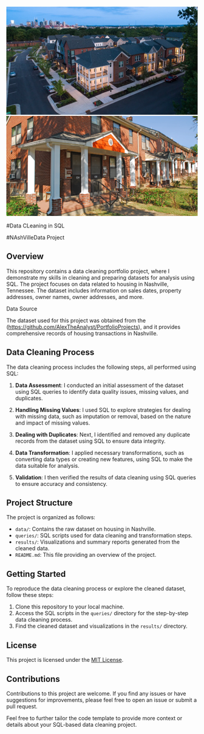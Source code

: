 ![image](https://github.com/DimejiSan/Dimeji.NasVille_Data_Cleaning/blob/main/nashville.webp)
![image](https://github.com/DimejiSan/Dimeji.NasVille_Data_Cleaning/blob/main/nashvillle.webp)

#Data CLeaning in SQL

#NAshVilleData Project



   Overview
---

This repository contains a data cleaning portfolio project, where I demonstrate my skills in cleaning and preparing datasets for analysis using SQL. The project focuses on data related to housing in Nashville, Tennessee. The dataset includes information on sales dates, property addresses, owner names, owner addresses, and more.



 
   Data Source


The dataset used for this project was obtained from the (https://github.com/AlexTheAnalyst/PortfolioProjects), and it provides comprehensive records of housing transactions in Nashville.



  Data Cleaning Process
---

The data cleaning process includes the following steps, all performed using SQL:

1. **Data Assessment**: I conducted an initial assessment of the dataset using SQL queries to identify data quality issues, missing values, and duplicates.

2. **Handling Missing Values**: I used SQL to explore strategies for dealing with missing data, such as imputation or removal, based on the nature and impact of missing values.

3. **Dealing with Duplicates**: Next, I identified and removed any duplicate records from the dataset using SQL to ensure data integrity.

4. **Data Transformation**: I applied necessary transformations, such as converting data types or creating new features, using SQL to make the data suitable for analysis.

5. **Validation**: I then verified the results of data cleaning using SQL queries to ensure accuracy and consistency.



 Project Structure
---

The project is organized as follows:

- `data/`: Contains the raw dataset on housing in Nashville.
- `queries/`: SQL scripts used for data cleaning and transformation steps.
- `results/`: Visualizations and summary reports generated from the cleaned data.
- `README.md`: This file providing an overview of the project.


 
 
 Getting Started
---

To reproduce the data cleaning process or explore the cleaned dataset, follow these steps:

1. Clone this repository to your local machine.
2. Access the SQL scripts in the `queries/` directory for the step-by-step data cleaning process.
3. Find the cleaned dataset and visualizations in the `results/` directory.



 License
 ---

This project is licensed under the [MIT License](LICENSE.md).



 Contributions
---
Contributions to this project are welcome. If you find any issues or have suggestions for improvements, please feel free to open an issue or submit a pull request.

Feel free to further tailor the code template to provide more context or details about your SQL-based data cleaning project. 
